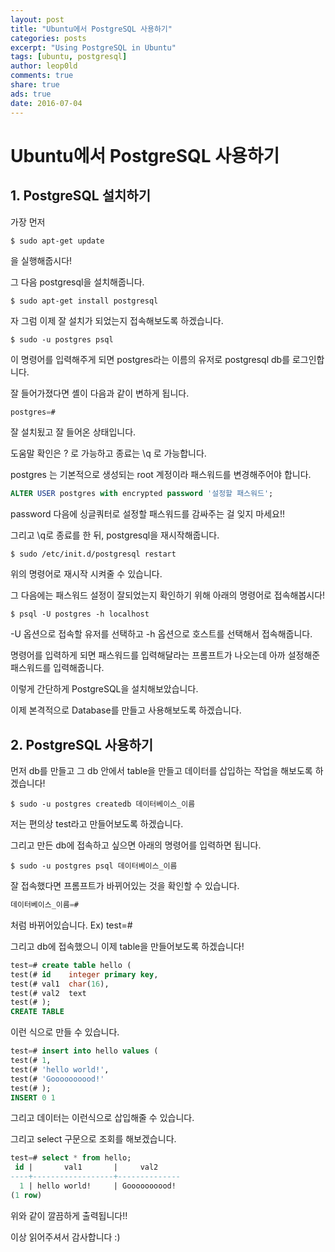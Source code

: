 ```yaml
---
layout: post
title: "Ubuntu에서 PostgreSQL 사용하기"
categories: posts
excerpt: "Using PostgreSQL in Ubuntu"
tags: [ubuntu, postgresql]
author: leop0ld
comments: true
share: true
ads: true
date: 2016-07-04
---
```


# Ubuntu에서 PostgreSQL 사용하기

## 1. PostgreSQL 설치하기

가장 먼저

```shell
$ sudo apt-get update
```

을 실행해줍시다!

그 다음 postgresql을 설치해줍니다.

```shell
$ sudo apt-get install postgresql
```

자 그럼 이제 잘 설치가 되었는지 접속해보도록 하겠습니다.

```shell
$ sudo -u postgres psql
```

이 명령어를 입력해주게 되면 postgres라는 이름의 유저로 postgresql db를 로그인합니다.

잘 들어가졌다면 셸이 다음과 같이 변하게 됩니다.

```sql
postgres=#
```

잘 설치됬고 잘 들어온 상태입니다.

도움말 확인은 \? 로 가능하고 종료는 \q 로 가능합니다.

postgres 는 기본적으로 생성되는 root 계정이라 패스워드를 변경해주어야 합니다.

```sql
ALTER USER postgres with encrypted password '설정할 패스워드';
```

password 다음에 싱글쿼터로 설정할 패스워드를 감싸주는 걸 잊지 마세요!!

그리고 \q로 종료를 한 뒤, postgresql을 재시작해줍니다.

```shell
$ sudo /etc/init.d/postgresql restart
```

위의 명령어로 재시작 시켜줄 수 있습니다.

그 다음에는 패스워드 설정이 잘되었는지 확인하기 위해 아래의 명령어로 접속해봅시다!

```shell
$ psql -U postgres -h localhost
```

-U 옵션으로 접속할 유저를 선택하고 -h 옵션으로 호스트를 선택해서 접속해줍니다.

명령어를 입력하게 되면 패스워드를 입력해달라는 프롬프트가 나오는데 아까 설정해준 패스워드를 입력해줍니다.

이렇게 간단하게 PostgreSQL을 설치해보았습니다.

이제 본격적으로 Database를 만들고 사용해보도록 하겠습니다.

## 2. PostgreSQL 사용하기

먼저 db를 만들고 그 db 안에서 table을 만들고 데이터를 삽입하는 작업을 해보도록 하겠습니다!

```shell
$ sudo -u postgres createdb 데이터베이스_이름
```

저는 편의상 test라고 만들어보도록 하겠습니다.

그리고 만든 db에 접속하고 싶으면 아래의 명령어를 입력하면 됩니다.

```shell
$ sudo -u postgres psql 데이터베이스_이름
```

잘 접속했다면 프롬프트가 바뀌어있는 것을 확인할 수 있습니다.

```sql
데이터베이스_이름=#
```

처럼 바뀌어있습니다. Ex) test=#



그리고 db에 접속했으니 이제 table을 만들어보도록 하겠습니다!

```sql
test=# create table hello (
test(# id    integer primary key,
test(# val1  char(16),
test(# val2  text
test(# );
CREATE TABLE
```

이런 식으로 만들 수 있습니다.

```sql
test=# insert into hello values (
test(# 1,
test(# 'hello world!',
test(# 'Goooooooood!'
test(# );
INSERT 0 1
```

그리고 데이터는 이런식으로 삽입해줄 수 있습니다.

그리고 select 구문으로 조회를 해보겠습니다.

```sql
test=# select * from hello;
 id |       val1       |     val2     
----+------------------+--------------
  1 | hello world!     | Goooooooood!
(1 row)
```

위와 같이 깔끔하게 출력됩니다!!

이상 읽어주셔서 감사합니다 :)
